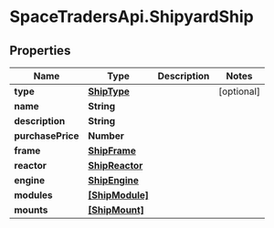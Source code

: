 # SpaceTradersApi.ShipyardShip

## Properties

Name | Type | Description | Notes
------------ | ------------- | ------------- | -------------
**type** | [**ShipType**](ShipType.md) |  | [optional] 
**name** | **String** |  | 
**description** | **String** |  | 
**purchasePrice** | **Number** |  | 
**frame** | [**ShipFrame**](ShipFrame.md) |  | 
**reactor** | [**ShipReactor**](ShipReactor.md) |  | 
**engine** | [**ShipEngine**](ShipEngine.md) |  | 
**modules** | [**[ShipModule]**](ShipModule.md) |  | 
**mounts** | [**[ShipMount]**](ShipMount.md) |  | 


